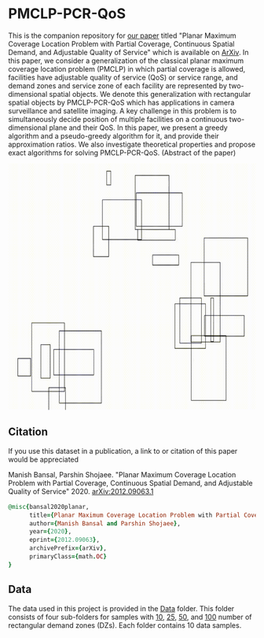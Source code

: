 # PMCLP-PCR-QoS
This is the companion repository for [our paper](https://lnkd.in/geciVDj) titled "Planar Maximum Coverage Location Problem with Partial Coverage, Continuous Spatial Demand, and Adjustable Quality of Service" which is available on [ArXiv](https://lnkd.in/geciVDj). 
In this paper, we consider a generalization of the classical planar maximum coverage location problem (PMCLP) in which partial coverage is allowed, facilities have adjustable quality of service (QoS) or service range, and demand zones and service zone of each facility are represented by two-dimensional spatial objects.  We denote this generalization with rectangular spatial objects by PMCLP-PCR-QoS which has applications in camera surveillance and satellite imaging. A key challenge in this problem is to simultaneously decide position of multiple facilities on a continuous two-dimensional plane and their QoS. In this paper, we present a greedy algorithm and a pseudo-greedy algorithm for it, and provide their approximation ratios. We also investigate theoretical properties and propose exact algorithms for solving PMCLP-PCR-QoS. (Abstract of the paper)

<img src="PMCLP-PCR-QoS.gif" alt="An example of PMCLP-PCR-QoS with 20 rectangular demand zones (represented with black outline) and 3 rectangular service zones for facilities (represented with red)." width="800" height="500">

## Citation
If you use this dataset in a publication, a link to or citation of this paper would be appreciated

Manish Bansal, Parshin Shojaee. "Planar Maximum Coverage Location Problem with Partial Coverage, Continuous Spatial Demand, and Adjustable Quality of Service" 2020.
[arXiv:2012.09063.1](https://lnkd.in/geciVDj)

```ruby
@misc{bansal2020planar,
      title={Planar Maximum Coverage Location Problem with Partial Coverage, Continuous Spatial Demand, and Adjustable Quality of Service}, 
      author={Manish Bansal and Parshin Shojaee},
      year={2020},
      eprint={2012.09063},
      archivePrefix={arXiv},
      primaryClass={math.OC}
}
```

## Data
The data used in this project is provided in the [Data](https://github.com/Bansal-ORGroup/PMCLP-PCR-QoS/tree/main/Data) folder. This folder consists of four sub-folders for samples with [10](https://github.com/Bansal-ORGroup/PMCLP-PCR-QoS/tree/main/Data/10DZs), [25](https://github.com/Bansal-ORGroup/PMCLP-PCR-QoS/tree/main/Data/25DZs), [50](https://github.com/Bansal-ORGroup/PMCLP-PCR-QoS/tree/main/Data/50DZs), and [100](https://github.com/Bansal-ORGroup/PMCLP-PCR-QoS/tree/main/Data/100DZs) number of rectangular demand zones (DZs). Each folder contains 10 data samples.
